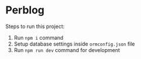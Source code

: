 # Perblog

Steps to run this project:

1. Run `npm i` command
2. Setup database settings inside `ormconfig.json` file
3. Run `npm run dev` command for development
